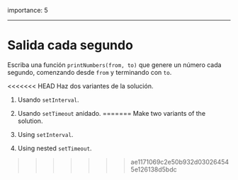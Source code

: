 importance: 5

---

# Salida cada segundo

Escriba una función `printNumbers(from, to)` que genere un número cada segundo, comenzando desde `from` y terminando con `to`.

<<<<<<< HEAD
Haz dos variantes de la solución.

1. Usando `setInterval`.
2. Usando `setTimeout` anidado.
=======
Make two variants of the solution.

1. Using `setInterval`.
2. Using nested `setTimeout`.
>>>>>>> ae1171069c2e50b932d030264545e126138d5bdc
